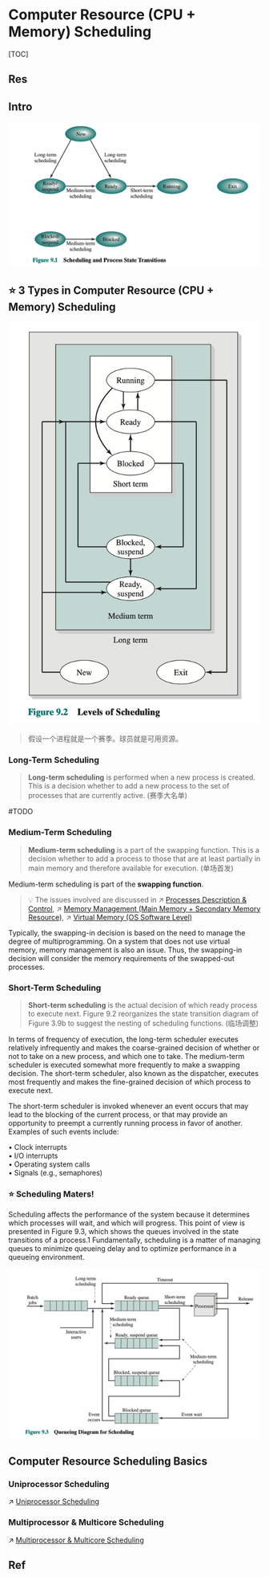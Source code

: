 # Computer Resource (CPU + Memory) Scheduling

[TOC]



## Res



## Intro
![](../../../../../../Assets/Pics/Screenshot%202023-06-19%20at%204.20.29%20PM.png)



## ⭐️ 3 Types in Computer Resource (CPU + Memory) Scheduling

![|400](../../../../../../Assets/Pics/Screenshot%202023-05-18%20at%202.16.49%20PM.png)

> 假设一个进程就是一个赛季。球员就是可用资源。


### Long-Term Scheduling 
> **Long-term scheduling** is performed when a new process is created. This is a decision whether to add a new process to the set of processes that are currently active. (赛季大名单)

#TODO 


### Medium-Term Scheduling
> **Medium-term scheduling** is a part of the swapping function. This is a decision whether to add a process to those that are at least partially in main memory and therefore available for execution. (单场首发) 

Medium-term scheduling is part of the **swapping function**. 

> 💡 The issues involved are discussed in ↗ [Processes Description & Control](../../Processes%20Management%20(CPU%20+%20Main%20Memory%20Resource)/Processes%20Description%20&%20Control/Processes%20Description%20&%20Control.md), ↗ [Memory Management (Main Memory + Secondary Memory Resource)](../../Memory%20Management%20(Main%20Memory%20+%20Secondary%20Memory%20Resource)/Memory%20Management%20(Main%20Memory%20+%20Secondary%20Memory%20Resource).md), ↗ [Virtual Memory (OS Software Level)](../../Memory%20Management%20(Main%20Memory%20+%20Secondary%20Memory%20Resource)/Virtual%20Memory%20(OS%20Software%20Level)/Virtual%20Memory%20(OS%20Software%20Level).md)

Typically, the swapping-in decision is based on the need to manage the degree of multiprogramming. On a system that does not use virtual memory, memory management is also an issue. Thus, the swapping-in decision will consider the memory requirements of the swapped-out processes.


### Short-Term Scheduling
> **Short-term scheduling** is the actual decision of which ready process to execute next. Figure 9.2 reorganizes the state transition diagram of Figure 3.9b to suggest the nesting of scheduling functions. (临场调整)

In terms of frequency of execution, the long-term scheduler executes relatively infrequently and makes the coarse-grained decision of whether or not to take on a new process, and which one to take. The medium-term scheduler is executed somewhat more frequently to make a swapping decision. The short-term scheduler, also known as the dispatcher, executes most frequently and makes the fine-grained decision of which process to execute next.

The short-term scheduler is invoked whenever an event occurs that may lead to the blocking of the current process, or that may provide an opportunity to preempt a currently running process in favor of another. Examples of such events include:

• Clock interrupts  
• I/O interrupts  
• Operating system calls  
• Signals (e.g., semaphores)


### ⭐️ Scheduling Maters!
Scheduling affects the performance of the system because it determines which processes will wait, and which will progress. This point of view is presented in Figure 9.3, which shows the queues involved in the state transitions of a process.1 Fundamentally, scheduling is a matter of managing queues to minimize queueing delay and to optimize performance in a queueing environment.

![](../../../../../../Assets/Pics/Screenshot%202023-05-18%20at%202.22.57%20PM.png)



## Computer Resource Scheduling Basics
### Uniprocessor Scheduling
↗ [Uniprocessor Scheduling](Uniprocessor%20Scheduling/Uniprocessor%20Scheduling.md)


### Multiprocessor & Multicore Scheduling
↗ [Multiprocessor & Multicore Scheduling](Multiprocessor%20&%20Multicore%20Scheduling/Multiprocessor%20&%20Multicore%20Scheduling.md)



## Ref

